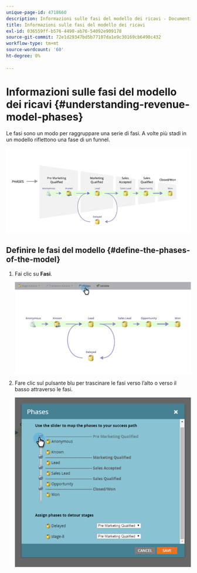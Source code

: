```yaml
---
unique-page-id: 4718660
description: Informazioni sulle fasi del modello dei ricavi - Documenti Marketo - Documentazione del prodotto
title: Informazioni sulle fasi del modello dei ricavi
exl-id: 036559ff-b576-4490-ab76-54092e909178
source-git-commit: 72e1d29347bd5b77107da1e9c30169cb6490c432
workflow-type: tm+mt
source-wordcount: '60'
ht-degree: 0%

---
```


# Informazioni sulle fasi del modello dei ricavi {#understanding-revenue-model-phases}

Le fasi sono un modo per raggruppare una serie di fasi. A volte più stadi in un modello riflettono una fase di un funnel.

![--](assets/image2015-6-12-16-3a56-3a40.png)

## Definire le fasi del modello {#define-the-phases-of-the-model}

1. Fai clic su **Fasi**.

   ![](assets/image2015-6-12-16-3a2-3a28.png)

1. Fare clic sul pulsante blu per trascinare le fasi verso l’alto o verso il basso attraverso le fasi.

   ![](assets/image2015-6-12-16-3a5-3a31.png)
